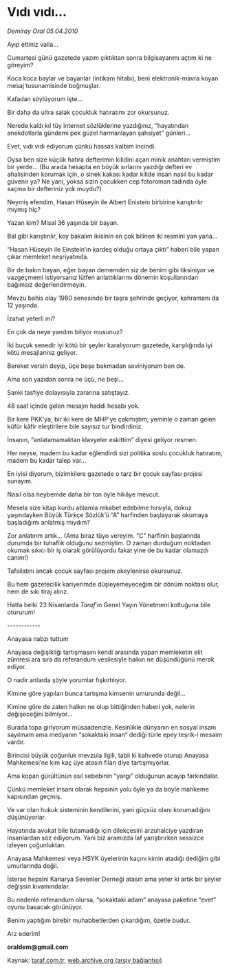 # Vıdı vıdı...

*Demiray Oral 05.04.2010*

<div class="yazi"><p>Ayıp ettiniz valla...</p>
<p>Cumartesi günü gazetede yazım çıktıktan sonra bilgisayarımı açtım ki ne göreyim?</p>
<p>Koca koca baylar ve bayanlar (intikam hitabı), beni elektronik-mavra koyan mesaj tusunamisinde boğmuşlar.</p>
<p>Kafadan söylüyorum işte...</p>
<p>Bir daha da ultra salak çocukluk hatıratımı zor okursunuz.</p>
<p>Nerede kaldı kıl tüy internet sözlüklerine yazdığınız, “hayatından anekdotlarla gündemi pek güzel harmanlayan şahsiyet” günleri...</p>
<p>Evet, vıdı vıdı ediyorum çünkü hassas kalbim incindi.</p>
<p>Oysa ben size küçük hatıra defterimin kilidini açan minik anahtarı vermiştim bir yerde... (Bu arada hesapta en büyük sırlarını yazdığı defteri ev ahalisinden korumak için, o sinek kakası kadar kilide insan nasıl bu kadar güvenir ya? Ne yani, yoksa sizin çocukken cep fotoroman tadında öyle saçma bir defteriniz yok muydu?)</p>
<p>Neymiş efendim, Hasan Hüseyin ile Albert Enistein birbirine karıştırılır mıymış hiç?</p>
<p>Yazan kim? Misal 36 yaşında bir bayan.</p>
<p>Bal gibi karıştırılır, koy bakalım ikisinin en çok bilinen iki resmini yan yana...</p>
<p>“Hasan Hüseyin ile Einstein’ın kardeş olduğu ortaya çıktı” haberi bile yapan çıkar memleket neşriyatında.</p>
<p>Bir de bakın bayan, eğer bayan dememden siz de benim gibi tiksiniyor ve vazgeçmemi istiyorsanız lütfen anlattıklarımı dönemin koşullarından bağımsız değerlendirmeyin.</p>
<p>Mevzu bahis olay 1980 senesinde bir taşra şehrinde geçiyor, kahramanı da 12 yaşında.</p>
<p>İzahat yeterli mi?</p>
<p>En çok da neye yandım biliyor musunuz?</p>
<p>İki buçuk senedir iyi kötü bir şeyler karalıyorum gazetede, karşılığında iyi kötü mesajlarınız geliyor.</p>
<p>Bereket versin deyip, üçe beşe bakmadan seviniyorum ben de.</p>
<p>Ama son yazıdan sonra ne üçü, ne beşi...</p>
<p>Sanki tasfiye dolayısıyla zararına satıştayız.</p>
<p>48 saat içinde gelen mesajın haddi hesabı yok. </p>
<p>Bir kere PKK’ya, bir iki kere de MHP’ye çakmıştım; yeminle o zaman gelen küfür kâfir eleştirilere bile sayısız tur bindirdiniz.</p>
<p>İnsanın, “anlatamamaktan klavyeler eskittim” diyesi geliyor resmen.</p>
<p>Her neyse, madem bu kadar eğlendirdi sizi politika soslu çocukluk hatıratım, madem bu kadar talep var...</p>
<p>En iyisi diyorum, bizimkilere gazetede o tarz bir çocuk sayfası projesi sunayım.</p>
<p>Nasıl olsa heybemde daha bir ton öyle hikâye mevcut.</p>
<p>Mesela size kitap kurdu ablamla rekabet edebilme hırsıyla, dokuz yaşındayken Büyük Türkçe Sözlük’ü “A” harfinden başlayarak okumaya başladığımı anlatmış mıydım?</p>
<p>Zor anlatırım artık... (Ama biraz tüyo vereyim. “C” harfinin başlarında durumda bir tuhaflık olduğunu sezmiştim. O zaman durduğum noktadan okumak sıkıcı bir iş olarak görülüyordu fakat yine de bu kadar olamazdı canım!)</p>
<p>Tafsilatını ancak çocuk sayfası projem okeylenirse okursunuz.</p>
<p>Bu hem gazetecilik kariyerimde düşleyemeyeceğim bir dönüm noktası olur, hem de sıkı tiraj alırız.</p>
<p>Hatta belki 23 Nisanlarda <i>Taraf</i>’ın Genel Yayın Yönetmeni koltuğuna bile otururum!</p>
<p>------------</p>

Anayasa nabzı tuttum

<p>Anayasa değişikliği tartışmasını kendi arasında yapan memleketin elit zümresi ara sıra da referandum vesilesiyle halkın ne düşündüğünü merak ediyor.</p>
<p>O nadir anlarda şöyle yorumlar fışkırtılıyor.</p>
<p>Kimine göre yapılan bunca tartışma kimsenin umurunda değil...</p>
<p>Kimine göre de zaten halkın ne olup bittiğinden haberi yok, nelerin değişeceğini bilmiyor...</p>
<p>Burada topa giriyorum müsaadenizle. Kesinlikle dünyanın en sosyal insanı sayılmam ama medyanın “sokaktaki insan” dediği türle epey teşrik-i mesaim vardır.</p>
<p>Birincisi büyük çoğunluk mevzula ilgili, tabii ki kahvede oturup Anayasa Mahkemesi’ne kim kaç üye atasın filan diye tartışmıyorlar.</p>
<p>Ama kopan gürültünün asıl sebebinin “yargı” olduğunun acayip farkındalar.</p>
<p>Çünkü memleket insanı olarak hepsinin yolu öyle ya da böyle mahkeme kapısından geçmiş.</p>
<p>Ve var olan hukuk sisteminin kendilerini, yani güçsüz olanı korumadığını düşünüyorlar.</p>
<p>Hayatında avukat bile tutamadığı için dilekçesini arzuhalciye yazdıran insanlardan söz ediyorum. Yani biz aramızda laf yarıştırırken sessizce izleyen çoğunluktan.</p>
<p>Anayasa Mahkemesi veya HSYK üyelerinin kaçını kimin atadığı dediğim gibi umurlarında değil.</p>
<p>İsterse hepsini Kanarya Sevenler Derneği atasın ama yeter ki artık bir şeyler değişsin kıvamındalar.</p>
<p>Bu nedenle referandum olursa, “sokaktaki adam” anayasa paketine “evet” oyunu basacak görünüyor.</p>
<p>Benim yaptığım birebir muhabbetlerden çıkardığım, özetle budur.</p>
<p>Arz ederim!</p>
<p><b>oraldem@gmail.com</b></p></div>

Kaynak: [taraf.com.tr](http://www.taraf.com.tr:80/makale/10760.htm), [web.archive.org (arşiv bağlantısı)](http://web.archive.org/web/20100408204717/http://www.taraf.com.tr:80/makale/10760.htm)
